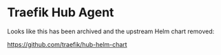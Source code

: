 # Traefik Hub Agent

Looks like this has been archived and the upstream Helm chart removed:

https://github.com/traefik/hub-helm-chart
